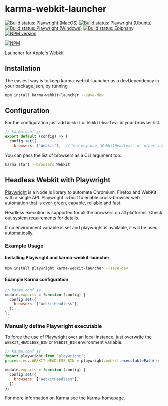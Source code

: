 # karma-webkit-launcher

[![Build status: Playwright (MacOS)](https://github.com/google/karma-webkit-launcher/actions/workflows/playwright_macos_tests.yml/badge.svg)](https://github.com/google/karma-webkit-launcher/actions/workflows/playwright_macos_tests.yml)
[![Build status: Playwright (Ubuntu)](https://github.com/google/karma-webkit-launcher/actions/workflows/playwright_ubuntu_tests.yml/badge.svg)](https://github.com/google/karma-webkit-launcher/actions/workflows/playwright_ubuntu_tests.yml)
[![Build status: Playwright (Windows)](https://github.com/google/karma-webkit-launcher/actions/workflows/playwright_windows_tests.yml/badge.svg)](https://github.com/google/karma-webkit-launcher/actions/workflows/playwright_windows_tests.yml)
[![Build status: Epiphany](https://github.com/google/karma-webkit-launcher/actions/workflows/epiphany_tests.yml/badge.svg)](https://github.com/google/karma-webkit-launcher/actions/workflows/epiphany_tests.yml)
[![NPM version](https://img.shields.io/npm/v/karma-webkit-launcher.svg)](https://www.npmjs.org/package/karma-webkit-launcher)

[![NPM](https://nodei.co/npm/karma-webkit-launcher.png?downloads=true&downloadRank=true)](https://nodei.co/npm/karma-webkit-launcher/)

Launcher for Apple's Webkit

## Installation

The easiest way is to keep karma-webkit-launcher as a devDependency in your package.json, by running

```bash
npm install karma-webkit-launcher --save-dev
```

## Configuration

For the configuration just add `Webkit` or `WebkitHeadless` in your browser list.

```js
// karma.conf.js
export default (config) => {
  config.set({
    browsers: ['Webkit'],  // You may use 'WebkitHeadless' or other supported browser
```

You can pass the list of browsers as a CLI argument too:

```bash
karma start --browsers Webkit
```

## Headless Webkit with Playwright

[Playwright](https://github.com/microsoft/playwright) is a Node.js library to automate Chromium, Firefox and WebKit with a single API. Playwright is built to enable cross-browser web automation that is ever-green, capable, reliable and fast.

Headless execution is supported for all the browsers on all platforms.
Check out [system requirements](https://playwright.dev/docs/intro/#system-requirements) for details.

If no environment variable is set and playwright is available, it will be used automatically.

### Example Usage

#### Installing Playwright and karma-webkit-launcher

```bash
npm install playwright karma-webkit-launcher --save-dev
```

#### Example Karma configuration

```js
// karma.conf.js
module.exports = function (config) {
  config.set({
    browsers: ["WebkitHeadless"],
  });
};
```

### Manually define Playwright executable

To force the use of Playwright over an local instance, just overwrite the `WEBKIT_HEADLESS_BIN` or `WEBKIT_BIN` environment variable.

```js
// karma.conf.js
import playwright from "playwright";
process.env.WEBKIT_HEADLESS_BIN = playwright.webkit.executablePath();

module.exports = function (config) {
  config.set({
    browsers: ["WebkitHeadless"],
  });
};
```

For more information on Karma see the [karma-homepage].

[karma-homepage]: https://karma-runner.github.io/
